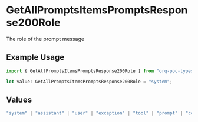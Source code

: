 # GetAllPromptsItemsPromptsResponse200Role

The role of the prompt message

## Example Usage

```typescript
import { GetAllPromptsItemsPromptsResponse200Role } from "orq-poc-typescript-multi-env-version/models/operations";

let value: GetAllPromptsItemsPromptsResponse200Role = "system";
```

## Values

```typescript
"system" | "assistant" | "user" | "exception" | "tool" | "prompt" | "correction" | "expected_output"
```